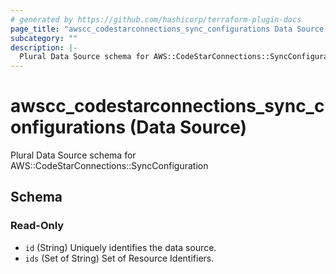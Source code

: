 ```yaml
---
# generated by https://github.com/hashicorp/terraform-plugin-docs
page_title: "awscc_codestarconnections_sync_configurations Data Source - terraform-provider-awscc"
subcategory: ""
description: |-
  Plural Data Source schema for AWS::CodeStarConnections::SyncConfiguration
---
```


# awscc_codestarconnections_sync_configurations (Data Source)

Plural Data Source schema for AWS::CodeStarConnections::SyncConfiguration



<!-- schema generated by tfplugindocs -->
## Schema

### Read-Only

- `id` (String) Uniquely identifies the data source.
- `ids` (Set of String) Set of Resource Identifiers.
